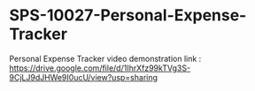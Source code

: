 # SPS-10027-Personal-Expense-Tracker
Personal Expense Tracker
video demonstration link : https://drive.google.com/file/d/1IhrXfz99kTVg3S-9CjLJ9dJHWe9I0ucU/view?usp=sharing
